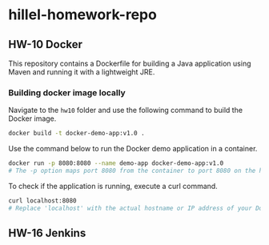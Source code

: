 # hillel-homework-repo

## HW-10 Docker

This repository contains a Dockerfile for building a Java application using Maven and running it with a lightweight JRE.

### Building docker image locally

Navigate to the `hw10` folder and use the following command to build the Docker image.

```bash
docker build -t docker-demo-app:v1.0 .
```

Use the command below to run the Docker demo application in a container.

```bash
docker run -p 8080:8080 --name demo-app docker-demo-app:v1.0
# The -p option maps port 8080 from the container to port 8080 on the host.
```

To check if the application is running, execute a curl command.

```bash
curl localhost:8080
# Replace 'localhost' with the actual hostname or IP address of your Docker host.
```

## HW-16 Jenkins